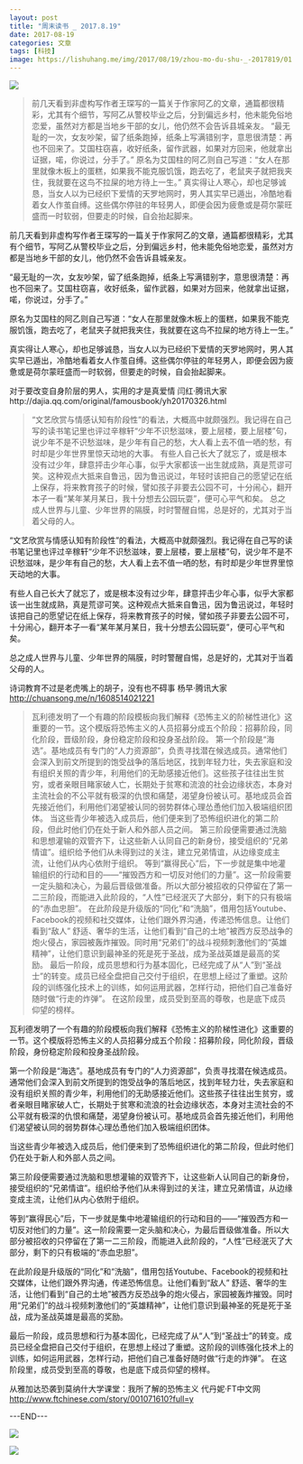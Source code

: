 ```yaml
---
layout: post
title: "周末读书 _ 2017.8.19"
date: 2017-08-19
categories: 文章
tags: [科技]
image: https://lishuhang.me/img/2017/08/19/zhou-mo-du-shu-_-2017819/01.jpg
---
```


![](https://mmbiz.qpic.cn/mmbiz/AdRKyBVLoHIJpt12XbbLWKksvs29DIfyQgibUqGV0YvervoMbnXiaev7HSWcZ3u5JLyq0OKWBxqoiaYPP4qD7ibgYg/0?wx_fmt=jpeg)

> 前几天看到非虚构写作者王琛写的一篇关于作家阿乙的文章，通篇都很精彩，尤其有个细节，写阿乙从警校毕业之后，分到偏远乡村，他未能免俗地恋爱，虽然对方都是当地乡干部的女儿，他仍然不会告诉县城亲友。 “最无耻的一次，女友吵架，留了纸条跑掉，纸条上写满错别字，意思很清楚：再也不回来了。艾国柱窃喜，收好纸条，留作武器，如果对方回来，他就拿出证据，喏，你说过，分手了。” 原名为艾国柱的阿乙则自己写道：“女人在那里就像木板上的蛋糕，如果我不能克服饥饿，跑去吃了，老鼠夹子就把我夹住，我就要在这鸟不拉屎的地方待上一生。” 真实得让人寒心，却也足够诚恳，当女人以为已经织下爱情的天罗地网时，男人其实早已遁出，冷酷地看着女人作茧自缚。这些偶尔停驻的年轻男人，即便会因为疲惫或是荷尔蒙旺盛而一时软弱，但要走的时候，自会抬起脚来。

前几天看到非虚构写作者王琛写的一篇关于作家阿乙的文章，通篇都很精彩，尤其有个细节，写阿乙从警校毕业之后，分到偏远乡村，他未能免俗地恋爱，虽然对方都是当地乡干部的女儿，他仍然不会告诉县城亲友。

“最无耻的一次，女友吵架，留了纸条跑掉，纸条上写满错别字，意思很清楚：再也不回来了。艾国柱窃喜，收好纸条，留作武器，如果对方回来，他就拿出证据，喏，你说过，分手了。”

原名为艾国柱的阿乙则自己写道：“女人在那里就像木板上的蛋糕，如果我不能克服饥饿，跑去吃了，老鼠夹子就把我夹住，我就要在这鸟不拉屎的地方待上一生。”

真实得让人寒心，却也足够诚恳，当女人以为已经织下爱情的天罗地网时，男人其实早已遁出，冷酷地看着女人作茧自缚。这些偶尔停驻的年轻男人，即便会因为疲惫或是荷尔蒙旺盛而一时软弱，但要走的时候，自会抬起脚来。

对于要改变自身阶层的男人，实用的才是真爱情 闫红·腾讯大家http://dajia.qq.com/original/famousbook/yh20170326.html

> “文艺欣赏与情感认知有阶段性”的看法，大概高中就颇强烈。我记得在自己写的读书笔记里也评过辛稼轩“少年不识愁滋味，要上层楼，要上层楼”句，说少年不是不识愁滋味，是少年有自己的愁，大人看上去不值一哂的愁，有时却是少年世界里惊天动地的大事。 有些人自己长大了就忘了，或是根本没有过少年，肆意抨击少年心事，似乎大家都该一出生就成熟，真是荒谬可笑。这种观点大抵来自鲁迅，因为鲁迅说过，年轻时该把自己的愿望记在纸上保存，将来教育孩子的时候，譬如孩子非要去公园不可，十分闹心，翻开本子一看“某年某月某日，我十分想去公园玩耍”，便可心平气和矣。 总之成人世界与儿童、少年世界的隔膜，时时警醒自惕，总是好的，尤其对于当着父母的人。

“文艺欣赏与情感认知有阶段性”的看法，大概高中就颇强烈。我记得在自己写的读书笔记里也评过辛稼轩“少年不识愁滋味，要上层楼，要上层楼”句，说少年不是不识愁滋味，是少年有自己的愁，大人看上去不值一哂的愁，有时却是少年世界里惊天动地的大事。

有些人自己长大了就忘了，或是根本没有过少年，肆意抨击少年心事，似乎大家都该一出生就成熟，真是荒谬可笑。这种观点大抵来自鲁迅，因为鲁迅说过，年轻时该把自己的愿望记在纸上保存，将来教育孩子的时候，譬如孩子非要去公园不可，十分闹心，翻开本子一看“某年某月某日，我十分想去公园玩耍”，便可心平气和矣。

总之成人世界与儿童、少年世界的隔膜，时时警醒自惕，总是好的，尤其对于当着父母的人。

诗词教育不过是老虎嘴上的胡子，没有也不碍事 杨早·腾讯大家 http://chuansong.me/n/1608514021221

> 瓦利德发明了一个有趣的阶段模板向我们解释《恐怖主义的阶梯性进化》这重要的一节。这个模版将恐怖主义的人员招募分成五个阶段：招募阶段，同化阶段，晋级阶段，身份稳定阶段和投身圣战阶段。 第一个阶段是“海选”。基地成员有专门的“人力资源部”，负责寻找潜在候选成员。通常他们会深入到前文所提到的饱受战争的落后地区，找到年轻力壮，失去家庭和没有组织关照的青少年，利用他们的无助感接近他们。这些孩子往往出生贫穷，或者亲眼目睹家破人亡，长期处于贫寒和流浪的社会边缘状态，本身对主流社会的不公平就有极深的仇恨和痛楚，渴望身份被认可。基地成员会首先接近他们，利用他们渴望被认同的弱势群体心理怂恿他们加入极端组织团体。 当这些青少年被选入成员后，他们便来到了恐怖组织进化的第二阶段，但此时他们仍在处于新人和外部人员之间。 第三阶段便需要通过洗脑和思想灌输的双管齐下，让这些新人认同自己的新身份，接受组织的“兄弟情谊”。组织给予他们从未得到过的关注，建立兄弟情谊，从边缘变成主流，让他们从内心依附于组织。 等到“赢得民心”后，下一步就是集中地灌输组织的行动和目的——“摧毁西方和一切反对他们的力量”。这一阶段需要一定头脑和决心，为最后晋级做准备。所以大部分被招收的只停留在了第一二三阶段，而能进入此阶段的，“人性”已经泯灭了大部分，剩下的只有极端的“赤血忠胆”。 在此阶段是升级版的“同化”和“洗脑”，借用包括Youtube、Facebook的视频和社交媒体，让他们跟外界沟通，传递恐怖信息。让他们看到“敌人” 舒适、奢华的生活，让他们看到“自己的土地”被西方反恐战争的炮火侵占，家园被轰炸摧毁。同时用“兄弟们”的战斗视频刺激他们的“英雄精神”，让他们意识到最神圣的死是死于圣战，成为圣战英雄是最高的奖励。 最后一阶段，成员思想和行为基本固化，已经完成了从“人”到“圣战士”的转变。成员已经全盘把自己交付于组织，在思想上经过了重塑。这阶段的训练强化技术上的训练，如何运用武器，怎样行动，把他们自己准备好随时做“行走的炸弹”。 在这阶段里，成员受到至高的尊敬，也是底下成员仰望的榜样。

瓦利德发明了一个有趣的阶段模板向我们解释《恐怖主义的阶梯性进化》这重要的一节。这个模版将恐怖主义的人员招募分成五个阶段：招募阶段，同化阶段，晋级阶段，身份稳定阶段和投身圣战阶段。

第一个阶段是“海选”。基地成员有专门的“人力资源部”，负责寻找潜在候选成员。通常他们会深入到前文所提到的饱受战争的落后地区，找到年轻力壮，失去家庭和没有组织关照的青少年，利用他们的无助感接近他们。这些孩子往往出生贫穷，或者亲眼目睹家破人亡，长期处于贫寒和流浪的社会边缘状态，本身对主流社会的不公平就有极深的仇恨和痛楚，渴望身份被认可。基地成员会首先接近他们，利用他们渴望被认同的弱势群体心理怂恿他们加入极端组织团体。

当这些青少年被选入成员后，他们便来到了恐怖组织进化的第二阶段，但此时他们仍在处于新人和外部人员之间。

第三阶段便需要通过洗脑和思想灌输的双管齐下，让这些新人认同自己的新身份，接受组织的“兄弟情谊”。组织给予他们从未得到过的关注，建立兄弟情谊，从边缘变成主流，让他们从内心依附于组织。

等到“赢得民心”后，下一步就是集中地灌输组织的行动和目的——“摧毁西方和一切反对他们的力量”。这一阶段需要一定头脑和决心，为最后晋级做准备。所以大部分被招收的只停留在了第一二三阶段，而能进入此阶段的，“人性”已经泯灭了大部分，剩下的只有极端的“赤血忠胆”。

在此阶段是升级版的“同化”和“洗脑”，借用包括Youtube、Facebook的视频和社交媒体，让他们跟外界沟通，传递恐怖信息。让他们看到“敌人” 舒适、奢华的生活，让他们看到“自己的土地”被西方反恐战争的炮火侵占，家园被轰炸摧毁。同时用“兄弟们”的战斗视频刺激他们的“英雄精神”，让他们意识到最神圣的死是死于圣战，成为圣战英雄是最高的奖励。

最后一阶段，成员思想和行为基本固化，已经完成了从“人”到“圣战士”的转变。成员已经全盘把自己交付于组织，在思想上经过了重塑。这阶段的训练强化技术上的训练，如何运用武器，怎样行动，把他们自己准备好随时做“行走的炸弹”。 在这阶段里，成员受到至高的尊敬，也是底下成员仰望的榜样。

从雅加达恐袭到莫纳什大学课堂：我所了解的恐怖主义 代丹妮·FT中文网 http://www.ftchinese.com/story/001071610?full=y

---END---

![](https://lishuhang.me/img/2017/08/19/zhou-mo-du-shu-_-2017819/01.jpg)

![](https://lishuhang.me/img/2017/08/19/zhou-mo-du-shu-_-2017819/02.jpg)